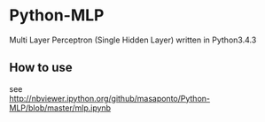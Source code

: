 # Python-MLP
Multi Layer Perceptron (Single Hidden Layer) written in Python3.4.3

## How to use
see  
http://nbviewer.ipython.org/github/masaponto/Python-MLP/blob/master/mlp.ipynb  
